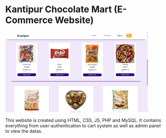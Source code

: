 # Kantipur Chocolate Mart (E-Commerce Website)
<img src="https://github.com/Prsn617/Kantipur/blob/main/Kantipur_New/images/ktpp.png" width="450">

This website is created using HTML, CSS, JS, PHP and MySQL. It contains everything from user-authentication to cart system as well as admin panel to view the datas.

